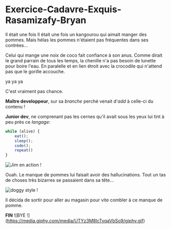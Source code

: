 # Exercice-Cadavre-Exquis-Rasamizafy-Bryan
Il était une fois
Il était une fois un kangourou qui aimait manger des pommes. Mais hélas les pommes n'étaient pas fréquentes dans ses contrées...


Celui qui mange une noix de coco fait confiance à son anus. Comme dirait le grand parrain de tous les temps, la chenille n'a pas besoin de lunette pour boire l'eau. En paralelle et en lien étroit avec la crocodile qui n'attend pas que le gorille accouche.

ya ya ya

C'est vraiment pas chance.

**Maître developpeur**, sur sa _branche_ perché venait d'_add_ à celle-ci du contenu !

**Junior dev**, ne comprenant pas les cernes qu'il avait sous les yeux lui tint à peu près ce _langage_:

```javascript
while (alive) {
    eat();
    sleep();
    code();
    repeat()
}
```
![Jim en action !](https://media.giphy.com/media/fQZX2aoRC1Tqw/source.gif)


Ouah. Le manque de pommes lui faisait avoir des hallucinations. Tout un tas de choses très bizarres se passaient dans sa tête...

![doggy style !](https://media.giphy.com/media/wpoLqr5FT1sY0/giphy.gif)

Il décida de sortir pour aller au magasin pour vite combler à ce manque de pomme.

**FIN**
![BYE !] (https://media.giphy.com/media/UTYz3M8lcTvqaVbSo9/giphy.gif)
